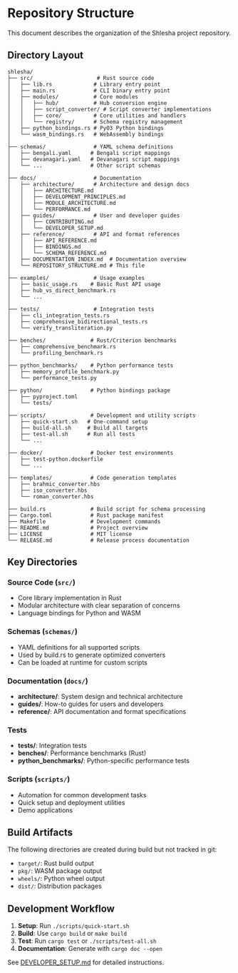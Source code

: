 # Repository Structure

This document describes the organization of the Shlesha project repository.

## Directory Layout

```
shlesha/
├── src/                    # Rust source code
│   ├── lib.rs             # Library entry point
│   ├── main.rs            # CLI binary entry point
│   ├── modules/           # Core modules
│   │   ├── hub/           # Hub conversion engine
│   │   ├── script_converter/ # Script converter implementations
│   │   ├── core/          # Core utilities and handlers
│   │   └── registry/      # Schema registry management
│   ├── python_bindings.rs # PyO3 Python bindings
│   └── wasm_bindings.rs   # WebAssembly bindings
│
├── schemas/               # YAML schema definitions
│   ├── bengali.yaml      # Bengali script mappings
│   ├── devanagari.yaml   # Devanagari script mappings
│   └── ...               # Other script schemas
│
├── docs/                  # Documentation
│   ├── architecture/      # Architecture and design docs
│   │   ├── ARCHITECTURE.md
│   │   ├── DEVELOPMENT_PRINCIPLES.md
│   │   ├── MODULE_ARCHITECTURE.md
│   │   └── PERFORMANCE.md
│   ├── guides/            # User and developer guides
│   │   ├── CONTRIBUTING.md
│   │   └── DEVELOPER_SETUP.md
│   ├── reference/         # API and format references
│   │   ├── API_REFERENCE.md
│   │   ├── BINDINGS.md
│   │   └── SCHEMA_REFERENCE.md
│   ├── DOCUMENTATION_INDEX.md  # Documentation overview
│   └── REPOSITORY_STRUCTURE.md # This file
│
├── examples/              # Usage examples
│   ├── basic_usage.rs    # Basic Rust API usage
│   ├── hub_vs_direct_benchmark.rs
│   └── ...
│
├── tests/                 # Integration tests
│   ├── cli_integration_tests.rs
│   ├── comprehensive_bidirectional_tests.rs
│   └── verify_transliteration.py
│
├── benches/              # Rust/Criterion benchmarks
│   ├── comprehensive_benchmark.rs
│   └── profiling_benchmark.rs
│
├── python_benchmarks/    # Python performance tests
│   ├── memory_profile_benchmark.py
│   └── performance_tests.py
│
├── python/               # Python bindings package
│   ├── pyproject.toml
│   └── tests/
│
├── scripts/              # Development and utility scripts
│   ├── quick-start.sh   # One-command setup
│   ├── build-all.sh     # Build all targets
│   ├── test-all.sh      # Run all tests
│   └── ...
│
├── docker/               # Docker test environments
│   ├── test-python.dockerfile
│   └── ...
│
├── templates/            # Code generation templates
│   ├── brahmic_converter.hbs
│   ├── iso_converter.hbs
│   └── roman_converter.hbs
│
├── build.rs              # Build script for schema processing
├── Cargo.toml            # Rust package manifest
├── Makefile              # Development commands
├── README.md             # Project overview
├── LICENSE               # MIT license
└── RELEASE.md            # Release process documentation
```

## Key Directories

### Source Code (`src/`)
- Core library implementation in Rust
- Modular architecture with clear separation of concerns
- Language bindings for Python and WASM

### Schemas (`schemas/`)
- YAML definitions for all supported scripts
- Used by build.rs to generate optimized converters
- Can be loaded at runtime for custom scripts

### Documentation (`docs/`)
- **architecture/**: System design and technical architecture
- **guides/**: How-to guides for users and developers
- **reference/**: API documentation and format specifications

### Tests
- **tests/**: Integration tests
- **benches/**: Performance benchmarks (Rust)
- **python_benchmarks/**: Python-specific performance tests

### Scripts (`scripts/`)
- Automation for common development tasks
- Quick setup and deployment utilities
- Demo applications

## Build Artifacts

The following directories are created during build but not tracked in git:

- `target/`: Rust build output
- `pkg/`: WASM package output
- `wheels/`: Python wheel output
- `dist/`: Distribution packages

## Development Workflow

1. **Setup**: Run `./scripts/quick-start.sh`
2. **Build**: Use `cargo build` or `make build`
3. **Test**: Run `cargo test` or `./scripts/test-all.sh`
4. **Documentation**: Generate with `cargo doc --open`

See [DEVELOPER_SETUP.md](guides/DEVELOPER_SETUP.md) for detailed instructions.